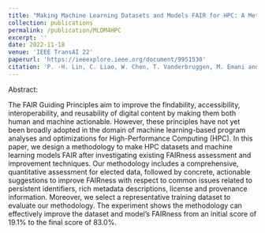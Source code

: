 ```yaml
---
title: "Making Machine Learning Datasets and Models FAIR for HPC: A Methodology and Case Study"
collection: publications
permalink: /publication/MLDM4HPC
excerpt: ''
date: 2022-11-18
venue: 'IEEE TransAI 22'
paperurl: 'https://ieeexplore.ieee.org/document/9951530'
citation: 'P. -H. Lin, C. Liao, W. Chen, T. Vanderbruggen, M. Emani and H. Xu, "Making Machine Learning Datasets and Models FAIR for HPC: A Methodology and Case Study," 2022 Fourth International Conference on Transdisciplinary AI (TransAI), Laguna Hills, CA, USA, 2022, pp. 128-134, doi: 10.1109/TransAI54797.2022.00029.'
---
```


Abstract:

The FAIR Guiding Principles aim to improve the findability, accessibility, interoperability, and reusability of digital content by making them both human and machine actionable. However, these principles have not yet been broadly adopted in the domain of machine learning-based program analyses and optimizations for High-Performance Computing (HPC). In this paper, we design a methodology to make HPC datasets and machine learning models FAIR after investigating existing FAIRness assessment and improvement techniques. Our methodology includes a comprehensive, quantitative assessment for elected data, followed by concrete, actionable suggestions to improve FAIRness with respect to common issues related to persistent identifiers, rich metadata descriptions, license and provenance information. Moreover, we select a representative training dataset to evaluate our methodology. The experiment shows the methodology can effectively improve the dataset and model’s FAIRness from an initial score of 19.1% to the final score of 83.0%.
